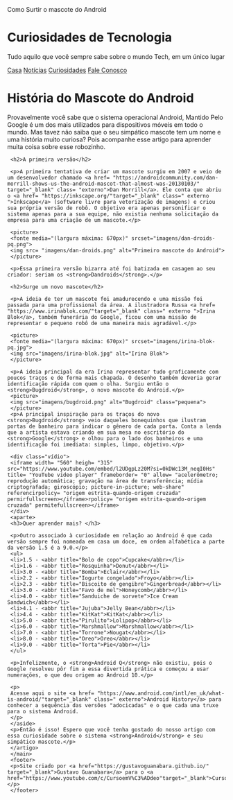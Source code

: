 <!DOCTYPE html>
<html lang="pt-br">
<cabeça>
    <meta charset="UTF-8">
    <meta nome="viewport" conteúdo="width=device-width, initial-scale=1.0">
    <título>Como Surtir o mascote do Android</título>
    <link rel="ícone de atalho" href="imagens/favicon.ico" tipo="imagem/x-icon">
    <link rel="folha de estilo" href="estilo/estilo.css">
</cabeça>
<corpo>
    <cabeçalho>
        <h1>Curiosidades de Tecnologia</h1>
        <p>Tudo aquilo que você sempre sabe sobre o mundo Tech, em um único lugar</p>
    </cabeçalho>
    <nav>
        <a href="#">Casa</a>
        <a href="#">Notícias</a>
        <a href="#">Curiosidades</a>
        <a href="#">Fale Conosco</a>
        </nav>
        <principal>
            <artigo>
                <h1>História do Mascote do Android</h1>
            <p>Provavelmente você sabe que o sistema operacional <forte>Android</forte>, Mantido Pelo <forte>Google</forte> é um dos mais utilizados para dispositivos móveis em todo o mundo. Mas tavez não saiba que o seu simpático mascote tem um nome e uma história muito curiosa? Pois acompanhe esse artigo para aprender muita coisa sobre esse robozinho.</p>

     <h2>A primeira versão</h2>

     <p>A primeira tentativa de criar um mascote surgiu em 2007 e veio de um desenvolvedor chamado <a href= "https://androidcommunity.com/dan-morrill-shows-us-the-android-mascot-that-almost-was-20130103/" target="_blank" class= "externo">Dan Morrill</a>. Ele conta que abriu o <a href= "https://inkscape.org/"target="_blank" class=" externo ">Inkscape</a> (software livre para vetorização de imagens) e criou sua própria versão de robô. O objetivo era apenas personificar o sistema apenas para a sua equipe, não existia nenhuma solicitação da empresa para uma criação de um mascote.</p>

     <picture>
     <fonte media="(largura máxima: 670px)" srcset="imagens/dan-droids-pq.png">
     <img src= "imagens/dan-droids.png" alt="Primeiro mascote do Android">
     </picture>

     <p>Essa primeira versão bizarra até foi batizada em casagem ao seu criador: seriam os <strong>Dandroids</strong>.</p>

     <h2>Surge um novo mascote</h2>

     <p>A ideia de ter um mascote foi amadurecendo e uma missão foi passada para uma profissional da área. A ilustradora Russa <a href= "https://www.irinablok.com/"target="_blank" class=" externo ">Irina Blok</a>, também funerária do Google, ficou com uma missão de representar o pequeno robô de uma maneira mais agradável.</p>

     <picture>
     <fonte media="(largura máxima: 670px)" srcset="imagens/irina-blok-pq.jpg">
     <img src="imagens/irina-blok.jpg" alt="Irina Blok">
     </picture>

     <p>A ideia principal da era Irina representar tudo graficamente com poucos traços e de forma mais chapada. O desenho também deveria gerar identificação rápida com quem o olha. Surgiu então o <strong>Bugdroid</strong>, o novo mascote do Android.</p>
     <picture>
     <img src="imagens/bugdroid.png" alt="Bugdroid" class="pequena">
     </picture>
     <p>A principal inspiração para os traços do novo <strong>Bugdroid</strong> veio daqueles bonequinhos que ilustram portas de banheiro para indicar o gênero de cada porta. Conta a lenda que a artista estava criando em sua mesa no escritório do <strong>Google</strong> e olhou para o lado dos banheiros e uma identificação foi imediata: simples, limpo, objetivo.</p>

     <div class="vídio">
     <iframe width= "560" heigh= "315" src="https://www.youtube.com/embed/l2UDgpLz20M?si=0kDWc13M_neqI0Hs" title= "YouTube video player" frameborder= "0" allow= "acelerômetro; reprodução automática; gravação na área de transferência; mídia criptografada; giroscópio; picture-in-picture; web-share" referencirpolicy= "origem estrita-quando-origem cruzada" permirfullscreen></iframe>rpolicy= "origem estrita-quando-origem cruzada" permitefullscreen></iframe>
     </div>
     <aparte>
     <h3>Quer aprender mais? </h3>
                 
     <p>Outro associado à curiosidade em relação ao Android é que cada versão sempre foi nomeada em casa um doce, em ordem alfabética a parte da versão 1.5 é a 9.0.</p>
     <ul>
     <li>1.5 - <abbr title="Bolo de copo">Cupcake</abbr></li>
     <li>1.6 - <abbr title="Rosquinha">Donut</abbr></li>
     <li>3.0 - <abbr title="Bomba">Eclair</abbr></li>
     <li>2.2 - <abbr title="Iogurte congelado">Froyo</abbr></li>
     <li>2.3 - <abbr title="Biscoito de gengibre">Gingerbread</abbr></li>
     <li>3.0 - <abbr title="Favo de mel">Honeycomb</abbr></li>
     <li>4.0 - <abbr title="Sanduiche de sorvete">Ice Cream Sandwich</abbr></li>
     <li>4.1 - <abbr title="Jujuba">Jelly Bean</abbr></li>
     <li>4.4 - <abbr title="KitKat">KitKat</abbr></li>
     <li>5.0 - <abbr title="Pirulito">Lolipop</abbr></li>
     <li>6.0 - <abbr title="Marshmallow">Marshmallow</abbr></li>
     <li>7.0 - <abbr title="Torrone">Nougat</abbr></li>
     <li>8.0 - <abbr title="Oreo">Oreo</abbr></li>
     <li>9.0 - <abbr title="Torta">Pie</abbr></li>
     </ul>
                 
     <p>Infelizmente, o <strong>Android Q</strong> não existiu, pois o Google resolveu pôr fim a essa divertida prática e começou a usar numerações, o que deu origem ao Android 10.</p>
                 
     <p>
     Acesse aqui o site <a href= "https://www.android.com/intl/en_uk/what-is-android/"target="_blank" class=" externo">Android History</a> para conhecer a sequência das versões "adocicadas" e o que cada uma truxe para o sistema Android.
     </p>
     </aside>
     <p>Então é isso! Espero que você tenha gostado do nosso artigo com essa curiosidade sobre o sistema <strong>Android</strong> e seu simpático mascote.</p>
     </artigo>
     </main>
     <footer>
     <p>Site criado por <a href="https://gustavoguanabara.github.io/" target="_blank">Gustavo Guanabara</a> para o <a href="https://www.youtube.com/c/CursoemV%C3%ADdeo"target="_blank">CursoemVideo</a></p>
     </footer>
</corpo>
</html>
